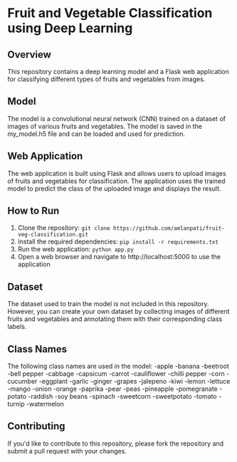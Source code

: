 # Fruit and Vegetable Classification using Deep Learning
## Overview
This repository contains a deep learning model and a Flask web application for classifying different types of fruits and vegetables from images.
## Model
The model is a convolutional neural network (CNN) trained on a dataset of images of various fruits and vegetables. The model is saved in the my_model.h5 file and can be loaded and used for prediction.
## Web Application
The web application is built using Flask and allows users to upload images of fruits and vegetables for classification. The application uses the trained model to predict the class of the uploaded image and displays the result.
## How to Run
1. Clone the repository: ```git clone https://github.com/amlanpati/fruit-veg-classification.git```
2. Install the required dependencies: ```pip install -r requirements.txt```
3. Run the web application: ```python app.py```
4. Open a web browser and navigate to http://localhost:5000 to use the application
## Dataset
The dataset used to train the model is not included in this repository. However, you can create your own dataset by collecting images of different fruits and vegetables and annotating them with their corresponding class labels.
## Class Names
The following class names are used in the model:
-apple
-banana
-beetroot
-bell pepper
-cabbage
-capsicum
-carrot
-cauliflower
-chilli pepper
-corn
-cucumber
-eggplant
-garlic
-ginger
-grapes
-jalepeno
-kiwi
-lemon
-lettuce
-mango
-onion
-orange
-paprika
-pear
-peas
-pineapple
-pomegranate
-potato
-raddish
-soy beans
-spinach
-sweetcorn
-sweetpotato
-tomato
-turnip
-watermelon
## Contributing
If you'd like to contribute to this repository, please fork the repository and submit a pull request with your changes.
